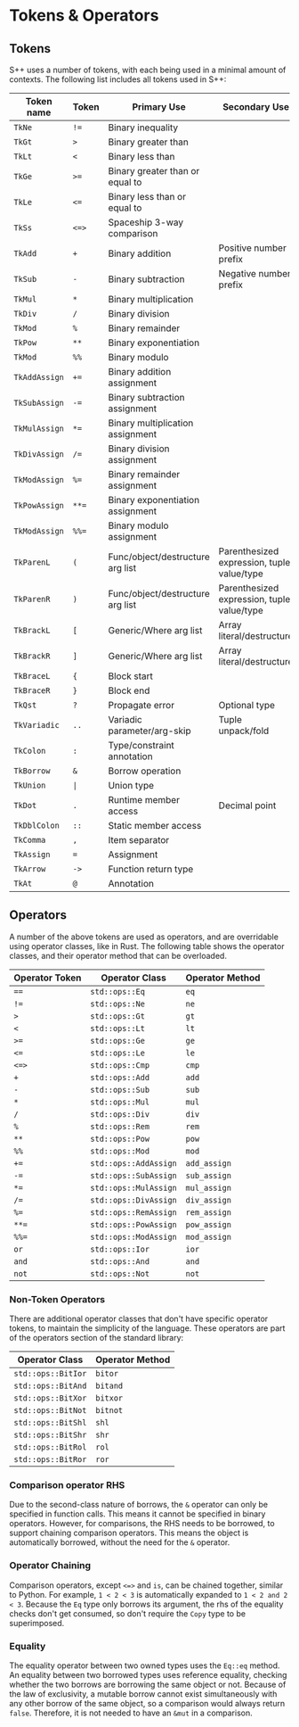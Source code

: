 # Tokens &amp; Operators

<primary-label ref="header-label"/>

<secondary-label ref="doc-complete"/>

## Tokens

<secondary-label ref="doc-sect-complete"/>

<secondary-label ref="feature-impl"/>

S++ uses a number of tokens, with each being used in a minimal amount of contexts. The following list includes all
tokens used in S++:

| Token name    | Token  | Primary Use                      | Secondary Use                              |
|---------------|--------|----------------------------------|--------------------------------------------|
| `TkNe`        | `!=`   | Binary inequality                |                                            |
| `TkGt`        | `>`    | Binary greater than              |                                            |
| `TkLt`        | `<`    | Binary less than                 |                                            |
| `TkGe`        | `>=`   | Binary greater than or equal to  |                                            |
| `TkLe`        | `<=`   | Binary less than or equal to     |                                            |
| `TkSs`        | `<=> ` | Spaceship 3-way comparison       |                                            |
| `TkAdd`       | `+`    | Binary addition                  | Positive number prefix                     |
| `TkSub`       | `-`    | Binary subtraction               | Negative number prefix                     |
| `TkMul`       | `*`    | Binary multiplication            |                                            |
| `TkDiv`       | `/`    | Binary division                  |                                            |
| `TkMod`       | `%`    | Binary remainder                 |                                            |
| `TkPow`       | `**`   | Binary exponentiation            |                                            |
| `TkMod`       | `%%`   | Binary modulo                    |                                            |
| `TkAddAssign` | `+=`   | Binary addition assignment       |                                            |
| `TkSubAssign` | `-=`   | Binary subtraction assignment    |                                            |
| `TkMulAssign` | `*=`   | Binary multiplication assignment |                                            |
| `TkDivAssign` | `/=`   | Binary division assignment       |                                            |
| `TkModAssign` | `%=`   | Binary remainder assignment      |                                            |
| `TkPowAssign` | `**=`  | Binary exponentiation assignment |                                            |
| `TkModAssign` | `%%=`  | Binary modulo assignment         |                                            |
| `TkParenL`    | `(`    | Func/object/destructure arg list | Parenthesized expression, tuple value/type |
| `TkParenR`    | `)`    | Func/object/destructure arg list | Parenthesized expression, tuple value/type |
| `TkBrackL`    | `[`    | Generic/Where arg list           | Array literal/destructure                  |
| `TkBrackR`    | `]`    | Generic/Where arg list           | Array literal/destructure                  |
| `TkBraceL`    | `{`    | Block start                      |                                            |
| `TkBraceR`    | `}`    | Block end                        |                                            |
| `TkQst`       | `?`    | Propagate error                  | Optional type                              |
| `TkVariadic`  | `..`   | Variadic parameter/arg-skip      | Tuple unpack/fold                          |
| `TkColon`     | `:`    | Type/constraint annotation       |                                            |
| `TkBorrow`    | `&`    | Borrow operation                 |                                            |
| `TkUnion`     | `\|`   | Union type                       |                                            |
| `TkDot`       | `.`    | Runtime member access            | Decimal point                              |
| `TkDblColon`  | `::`   | Static member access             |                                            |
| `TkComma`     | `,`    | Item separator                   |                                            |
| `TkAssign`    | `=`    | Assignment                       |                                            |
| `TkArrow`     | `->`   | Function return type             |                                            |
| `TkAt`        | `@`    | Annotation                       |                                            |

## Operators

<secondary-label ref="doc-sect-complete"/>

<secondary-label ref="feature-impl"/>

A number of the above tokens are used as operators, and are overridable using operator classes, like in Rust. The
following table shows the operator classes, and their operator method that can be overloaded.

| Operator Token | Operator Class        | Operator Method |
|----------------|-----------------------|-----------------|
| `==`           | `std::ops::Eq`        | `eq`            |
| `!=`           | `std::ops::Ne`        | `ne`            |
| `>`            | `std::ops::Gt`        | `gt`            |
| `<`            | `std::ops::Lt`        | `lt`            |
| `>=`           | `std::ops::Ge`        | `ge`            |
| `<=`           | `std::ops::Le`        | `le`            |
| `<=>`          | `std::ops::Cmp`       | `cmp`           |
| `+`            | `std::ops::Add`       | `add`           |
| `-`            | `std::ops::Sub`       | `sub`           |
| `*`            | `std::ops::Mul`       | `mul`           |
| `/`            | `std::ops::Div`       | `div`           |
| `%`            | `std::ops::Rem`       | `rem`           |
| `**`           | `std::ops::Pow`       | `pow`           |
| `%%`           | `std::ops::Mod`       | `mod`           |
| `+=`           | `std::ops::AddAssign` | `add_assign`    |
| `-=`           | `std::ops::SubAssign` | `sub_assign`    |
| `*=`           | `std::ops::MulAssign` | `mul_assign`    |
| `/=`           | `std::ops::DivAssign` | `div_assign`    |
| `%=`           | `std::ops::RemAssign` | `rem_assign`    |
| `**=`          | `std::ops::PowAssign` | `pow_assign`    |
| `%%=`          | `std::ops::ModAssign` | `mod_assign`    |
| `or`           | `std::ops::Ior`       | `ior`           |
| `and`          | `std::ops::And`       | `and`           |
| `not`          | `std::ops::Not`       | `not`           |

### Non-Token Operators

<secondary-label ref="doc-sect-complete"/>

<secondary-label ref="feature-not-impl-yet"/>

There are additional operator classes that don't have specific operator tokens, to maintain the simplicity of the
language. These operators are part of the operators section of the standard library:

| Operator Class     | Operator Method |
|--------------------|-----------------|
| `std::ops::BitIor` | `bitor`         |
| `std::ops::BitAnd` | `bitand`        |
| `std::ops::BitXor` | `bitxor`        |
| `std::ops::BitNot` | `bitnot`        |
| `std::ops::BitShl` | `shl`           |
| `std::ops::BitShr` | `shr`           |
| `std::ops::BitRol` | `rol`           |
| `std::ops::BitRor` | `ror`           |

### Comparison operator RHS

<secondary-label ref="doc-sect-complete"/>

<secondary-label ref="feature-not-impl-yet"/>

Due to the second-class nature of borrows, the `&` operator can only be specified in function calls. This means it
cannot be specified in binary operators. However, for comparisons, the RHS needs to be borrowed, to support chaining
comparison operators. This means the object is automatically borrowed, without the need for the `&` operator.

### Operator Chaining

<secondary-label ref="doc-sect-complete"/>

<secondary-label ref="feature-impl"/>

Comparison operators, except `<=>` and `is`, can be chained together, similar to Python. For example, `1 < 2 < 3` is
automatically expanded to `1 < 2 and 2 < 3`. Because the `Eq` type only borrows its argument, the rhs of the equality
checks don't get consumed, so don't require the `Copy` type to be superimposed.

### Equality

<secondary-label ref="doc-sect-complete"/>

<secondary-label ref="feature-wip"/>

The equality operator between two owned types uses the `Eq::eq` method. An equality between two borrowed types uses
reference equality, checking whether the two borrows are borrowing the same object or not. Because of the law of
exclusivity, a mutable borrow cannot exist simultaneously with any other borrow of the same object, so a comparison
would always return `false`. Therefore, it is not needed to have an `&mut` in a comparison.
